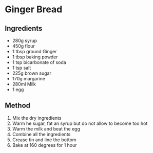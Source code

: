 # Ginger Bread
## Ingredients
* 280g syrup
* 450g flour
* 1 tbsp ground Ginger
* 1 tbsp baking powder
* 1 tsp bicarbonate of soda
* 1 tsp salt
* 225g brown sugar
* 170g margarine
* 280ml Milk
* 1 egg

## Method
1. Mix the dry ingredients
2. Warm he sugar, fat an syrup but do not allow to become too hot
3. Warm the milk and beat the egg
4. Combine all the ingredients
5. Crease tin and line the bottom
6. Bake at 160 degrees for 1 hour
